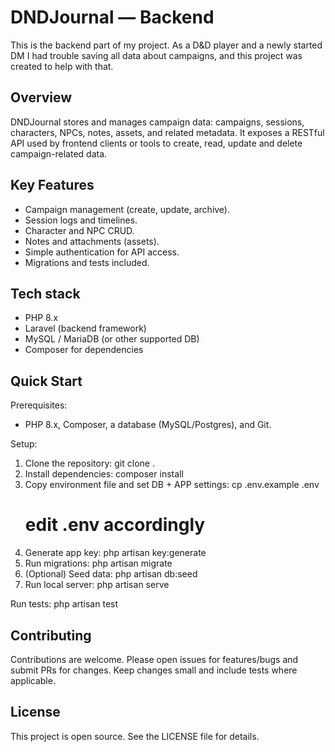 # DNDJournal — Backend

This is the backend part of my project. As a D&D player and a newly started DM I had trouble saving all data about campaigns, and this project was created to help with that.

## Overview
DNDJournal stores and manages campaign data: campaigns, sessions, characters, NPCs, notes, assets, and related metadata. It exposes a RESTful API used by frontend clients or tools to create, read, update and delete campaign-related data.

## Key Features
- Campaign management (create, update, archive).
- Session logs and timelines.
- Character and NPC CRUD.
- Notes and attachments (assets).
- Simple authentication for API access.
- Migrations and tests included.

## Tech stack
- PHP 8.x
- Laravel (backend framework)
- MySQL / MariaDB (or other supported DB)
- Composer for dependencies

## Quick Start

Prerequisites:
- PHP 8.x, Composer, a database (MySQL/Postgres), and Git.

Setup:
1. Clone the repository:
   git clone <repo-url> .
2. Install dependencies:
   composer install
3. Copy environment file and set DB + APP settings:
   cp .env.example .env
   # edit .env accordingly
4. Generate app key:
   php artisan key:generate
5. Run migrations:
   php artisan migrate
6. (Optional) Seed data:
   php artisan db:seed
7. Run local server:
   php artisan serve

Run tests:
php artisan test

## Contributing
Contributions are welcome. Please open issues for features/bugs and submit PRs for changes. Keep changes small and include tests where applicable.

## License
This project is open source. See the LICENSE file for details.
